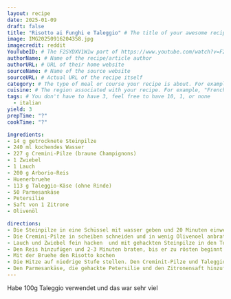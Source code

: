 ```yaml
---
layout: recipe
date: 2025-01-09
draft: false 
title: "Risotto ai Funghi e Taleggio" # The title of your awesome recipe
image: IMG20250916204358.jpg
imagecredit: reddit
YouTubeID: # The F2SYDXV1W1w part of https://www.youtube.com/watch?v=F2SYDXV1W1w
authorName: # Name of the recipe/article author
authorURL: # URL of their home website
sourceName: # Name of the source website
sourceURL: # Actual URL of the recipe itself
category: # The type of meal or course your recipe is about. For example: "dinner", "entree", or "dessert".
cuisine: # The region associated with your recipe. For example, "French", Mediterranean", or "American".
tags: # You don't have to have 3, feel free to have 10, 1, or none
  - italian
yield: 3
prepTime: "?"
cookTime: "?"

ingredients:
- 14 g getrocknete Steinpilze
- 240 ml kochendes Wasser
- 227 g Cremini-Pilze (braune Champignons)
- 1 Zwiebel
- 1 Lauch
- 200 g Arborio-Reis
- Huenerbruehe
- 113 g Taleggio-Käse (ohne Rinde)
- 50 Parmesankäse
- Petersilie
- Saft von 1 Zitrone
- Olivenöl

directions:
- Die Steinpilze in eine Schüssel mit wasser geben und 20 Minuten einweichen. Die Pilze aus dem Wasser nehmen und fein hacken.
- Die Cremini-Pilze in scheiben schneiden und in wenig Olivenoel anbraten und beiseite stellen.
- Lauch und Zwiebel fein hacken  und mit gehackten Steinpilze in den Topf geben. Mit Olivenoel duensten.
- Den Reis hinzufügen und 2-3 Minuten braten, bis er zu rösten beginnt.
- Mit der Bruehe den Risotto kochen
- Die Hitze auf niedrige Stufe stellen. Den Creminit-Pilze und Taleggio-Käse hinzufügen und unterrühren bis der Käse vollständig geschmolzen ist. 
- Den Parmesankäse, die gehackte Petersilie und den Zitronensaft hinzufügen. 2-3 Minuten köcheln lassen.
---
```


Habe 100g Taleggio verwendet und das war sehr viel
